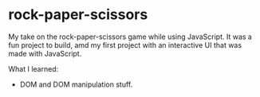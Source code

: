 # rock-paper-scissors

My take on the rock-paper-scissors game while using JavaScript. It was a fun project to build, amd my first project with an interactive UI that was made with JavaScript.

What I learned:
- DOM and DOM manipulation stuff.
